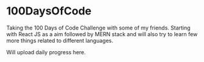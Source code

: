 # 100DaysOfCode

Taking the 100 Days of Code Challenge with some of my friends.
Starting with React JS as a aim followed by MERN stack and will also try to learn few more things related to different languages.

Will upload daily progress here.
